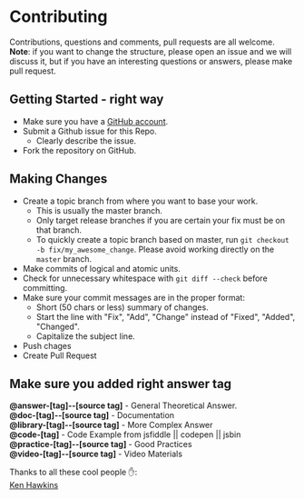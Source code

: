 # Contributing
Contributions, questions and comments, pull requests are all welcome.  
**Note**: if you want to change the structure, please open an issue and we will discuss it, but if you have 
an interesting questions or answers, please make pull request.

## Getting Started - right way

* Make sure you have a [GitHub account](https://github.com/signup/free).
* Submit a Github issue for this Repo.
  * Clearly describe the issue.
* Fork the repository on GitHub.

## Making Changes

* Create a topic branch from where you want to base your work.
  * This is usually the master branch.
  * Only target release branches if you are certain your fix must be on that
    branch.
  * To quickly create a topic branch based on master, run `git checkout -b
    fix/my_awesome_change`. Please avoid working directly on the
    `master` branch.
* Make commits of logical and atomic units. 
* Check for unnecessary whitespace with `git diff --check` before committing.
* Make sure your commit messages are in the proper format:
  * Short (50 chars or less) summary of changes.
  * Start the line with "Fix", "Add", "Change" instead of "Fixed", "Added", "Changed".
  * Capitalize the subject line.
* Push chages
* Create Pull Request

## Make sure you added right answer tag
 **@answer-[tag]--[source tag]** - General Theoretical Answer.   
 **@doc-[tag]--[source tag]** - Documentation  
 **@library-[tag]--[source tag]** - More Complex Answer  
 **@code-[tag]** - Code Example from jsfiddle || codepen || jsbin  
 **@practice-[tag]--[source tag]** - Good Practices  
 **@video-[tag]--[source tag]** - Video Materials

Thanks to all these cool people :hand::  
[Ken Hawkins](https://github.com/khawkins98)
